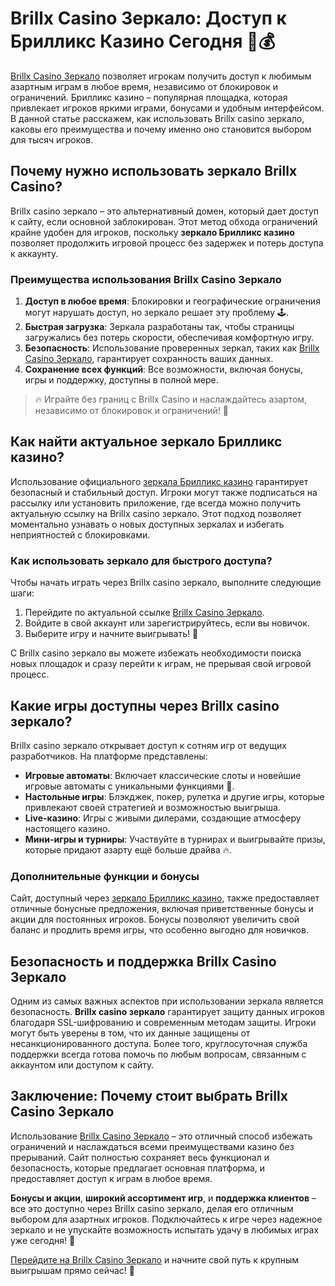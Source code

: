 # Brillx Casino Зеркало: Доступ к Брилликс Казино Сегодня 🎲💰

[Brillx Casino Зеркало](https://brillx.pub/BRIVK) позволяет игрокам получить доступ к любимым азартным играм в любое время, независимо от блокировок и ограничений. Брилликс казино – популярная площадка, которая привлекает игроков яркими играми, бонусами и удобным интерфейсом. В данной статье расскажем, как использовать Brillx casino зеркало, каковы его преимущества и почему именно оно становится выбором для тысяч игроков.

## Почему нужно использовать зеркало Brillx Casino?

Brillx casino зеркало – это альтернативный домен, который дает доступ к сайту, если основной заблокирован. Этот метод обхода ограничений крайне удобен для игроков, поскольку **зеркало Брилликс казино** позволяет продолжить игровой процесс без задержек и потерь доступа к аккаунту.

### Преимущества использования Brillx Casino Зеркало

1. **Доступ в любое время**: Блокировки и географические ограничения могут нарушать доступ, но зеркало решает эту проблему 🕹️.
2. **Быстрая загрузка**: Зеркала разработаны так, чтобы страницы загружались без потерь скорости, обеспечивая комфортную игру.
3. **Безопасность**: Использование проверенных зеркал, таких как [Brillx Casino Зеркало](https://brillx.pub/BRIVK), гарантирует сохранность ваших данных.
4. **Сохранение всех функций**: Все возможности, включая бонусы, игры и поддержку, доступны в полной мере.

> 🔥 Играйте без границ с Brillx Casino и наслаждайтесь азартом, независимо от блокировок и ограничений! 🎰

## Как найти актуальное зеркало Брилликс казино?

Использование официального [зеркала Брилликс казино](https://brillx.pub/BRIVK) гарантирует безопасный и стабильный доступ. Игроки могут также подписаться на рассылку или установить приложение, где всегда можно получить актуальную ссылку на Brillx casino зеркало. Этот подход позволяет моментально узнавать о новых доступных зеркалах и избегать неприятностей с блокировками.

### Как использовать зеркало для быстрого доступа?

Чтобы начать играть через Brillx casino зеркало, выполните следующие шаги:

1. Перейдите по актуальной ссылке [Brillx Casino Зеркало](https://brillx.pub/BRIVK).
2. Войдите в свой аккаунт или зарегистрируйтесь, если вы новичок.
3. Выберите игру и начните выигрывать! 🤑

С Brillx casino зеркало вы можете избежать необходимости поиска новых площадок и сразу перейти к играм, не прерывая свой игровой процесс.

## Какие игры доступны через Brillx casino зеркало?

Brillx casino зеркало открывает доступ к сотням игр от ведущих разработчиков. На платформе представлены:

- **Игровые автоматы**: Включает классические слоты и новейшие игровые автоматы с уникальными функциями 🎰.
- **Настольные игры**: Блэкджек, покер, рулетка и другие игры, которые привлекают своей стратегией и возможностью выигрыша.
- **Live-казино**: Игры с живыми дилерами, создающие атмосферу настоящего казино.
- **Мини-игры и турниры**: Участвуйте в турнирах и выигрывайте призы, которые придают азарту ещё больше драйва 🔥.

### Дополнительные функции и бонусы

Сайт, доступный через [зеркало Брилликс казино](https://brillx.pub/BRIVK), также предоставляет отличные бонусные предложения, включая приветственные бонусы и акции для постоянных игроков. Бонусы позволяют увеличить свой баланс и продлить время игры, что особенно выгодно для новичков.

## Безопасность и поддержка Brillx Casino Зеркало

Одним из самых важных аспектов при использовании зеркала является безопасность. **Brillx casino зеркало** гарантирует защиту данных игроков благодаря SSL-шифрованию и современным методам защиты. Игроки могут быть уверены в том, что их данные защищены от несанкционированного доступа. Более того, круглосуточная служба поддержки всегда готова помочь по любым вопросам, связанным с аккаунтом или доступом к сайту.

## Заключение: Почему стоит выбрать Brillx Casino Зеркало

Использование [Brillx Casino Зеркало](https://brillx.pub/BRIVK) – это отличный способ избежать ограничений и наслаждаться всеми преимуществами казино без прерываний. Сайт полностью сохраняет весь функционал и безопасность, которые предлагает основная платформа, и предоставляет доступ к играм в любое время.

**Бонусы и акции**, **широкий ассортимент игр**, и **поддержка клиентов** – все это доступно через Brillx casino зеркало, делая его отличным выбором для азартных игроков. Подключайтесь к игре через надежное зеркало и не упускайте возможность испытать удачу в любимых играх уже сегодня! 🎲

[Перейдите на Brillx Casino Зеркало](https://brillx.pub/BRIVK) и начните свой путь к крупным выигрышам прямо сейчас! 💸
